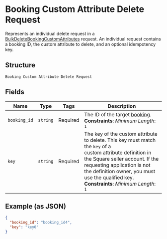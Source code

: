 
# Booking Custom Attribute Delete Request

Represents an individual delete request in a [BulkDeleteBookingCustomAttributes](../../doc/api/booking-custom-attributes.md#bulk-delete-booking-custom-attributes)
request. An individual request contains a booking ID, the custom attribute to delete, and an optional idempotency key.

## Structure

`Booking Custom Attribute Delete Request`

## Fields

| Name | Type | Tags | Description |
|  --- | --- | --- | --- |
| `booking_id` | `string` | Required | The ID of the target [booking](../../doc/models/booking.md).<br>**Constraints**: *Minimum Length*: `1` |
| `key` | `string` | Required | The key of the custom attribute to delete. This key must match the `key` of a<br>custom attribute definition in the Square seller account. If the requesting application is not<br>the definition owner, you must use the qualified key.<br>**Constraints**: *Minimum Length*: `1` |

## Example (as JSON)

```json
{
  "booking_id": "booking_id4",
  "key": "key0"
}
```

